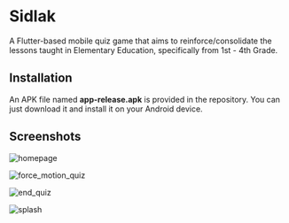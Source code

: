 # Sidlak
A Flutter-based mobile quiz game that aims to reinforce/consolidate the lessons taught in Elementary Education, specifically from 1st - 4th Grade.

## Installation
An APK file named **app-release.apk** is provided in the repository. You can just download it and install it on your Android device.

## Screenshots
![homepage](https://github.com/keyboardhit212/Sidlak/assets/136884319/547cbead-f94f-493c-818e-2b97805f49fa)

![force_motion_quiz](https://github.com/keyboardhit212/Sidlak/assets/136884319/540c823e-9aaf-454d-a3b0-4cc4ea518c23)

![end_quiz](https://github.com/keyboardhit212/Sidlak/assets/136884319/4e1d7e98-192f-49a0-80c8-b18c5ef4d6b8)

![splash](https://github.com/keyboardhit212/Sidlak/assets/136884319/a3471fdb-d0ef-4e8f-9784-3ea6665c74a6)
